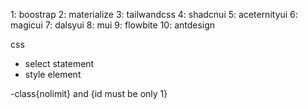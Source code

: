<!-- video-1: css frameworks: -->
1: boostrap
2: materialize
3: tailwandcss
4: shadcnui
5: aceternityui
6: magicui
7: dalsyui
8: mui
9: flowbite
10: antdesign

<!-- video-2 -->
css
- select statement
- style element

-class{nolimit} and {id must be only 1}
